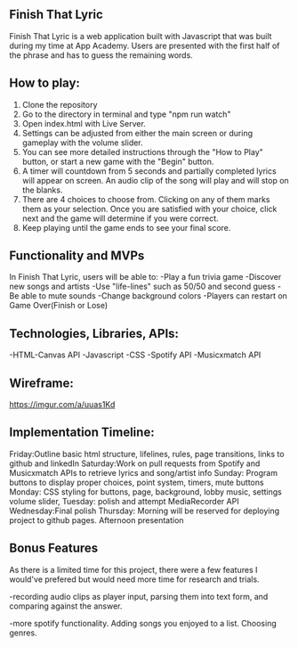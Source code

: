 ## Finish That Lyric
Finish That Lyric is a web application built with Javascript that was built during my time at App Academy. Users are presented with the first half of the phrase and has to guess the remaining words.

## How to play:
1) Clone the repository
2) Go to the directory in terminal and type "npm run watch"
3) Open index.html with Live Server.
4) Settings can be adjusted from either the main screen or during gameplay with the volume slider.
5) You can see more detailed instructions through the "How to Play" button, or start a new game with the "Begin" button.
6) A timer will countdown from 5 seconds and partially completed lyrics will appear on screen. An audio clip of the song will play and will stop on the blanks.
7) There are 4 choices to choose from. Clicking on any of them marks them as your selection. Once you are satisfied with your choice, click next and the game will determine if you were correct.
8) Keep playing until the game ends to see your final score.

## Functionality and MVPs
In Finish That Lyric, users will be able to:
-Play a fun trivia game
-Discover new songs and artists
-Use "life-lines" such as 50/50 and second guess
-Be able to mute sounds
-Change background colors
-Players can restart on Game Over(Finish or Lose)

## Technologies, Libraries, APIs:
-HTML-Canvas API
-Javascript
-CSS
-Spotify API
-Musicxmatch API

## Wireframe:
https://imgur.com/a/uuas1Kd

## Implementation Timeline:
Friday:Outline basic html structure, lifelines, rules, page transitions, links to github and linkedIn
Saturday:Work on pull requests from Spotify and Musicxmatch APIs to retrieve lyrics and song/artist info
Sunday: Program buttons to display proper choices, point system, timers, mute buttons
Monday: CSS styling for buttons, page, background, lobby music, settings volume slider,
Tuesday: polish and attempt MediaRecorder API
Wednesday:Final polish
Thursday: Morning will be reserved for deploying project to github pages. Afternoon presentation

## Bonus Features
As there is a limited time for this project, there were a few features I would've prefered but would need more time for research and trials.

-recording audio clips as player input, parsing them into text form, and comparing against the answer.

-more spotify functionality. Adding songs you enjoyed to a list. Choosing genres.